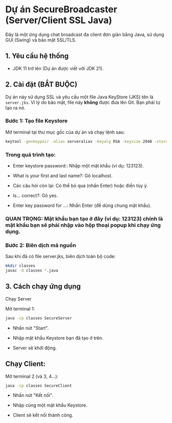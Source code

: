 # Dự án SecureBroadcaster (Server/Client SSL Java)

Đây là một ứng dụng chat broadcast đa client đơn giản bằng Java, sử dụng GUI (Swing) và bảo mật SSL/TLS.

## 1. Yêu cầu hệ thống
* JDK 11 trở lên (Dự án được viết với JDK 21).

## 2. Cài đặt (BẮT BUỘC)

Dự án này sử dụng SSL và yêu cầu một file Java KeyStore (JKS) tên là `server.jks`. Vì lý do bảo mật, file này **không** được đưa lên Git. Bạn phải tự tạo ra nó.

### Bước 1: Tạo file Keystore
Mở terminal tại thư mục gốc của dự án và chạy lệnh sau:

```bash
keytool -genkeypair -alias serveralias -keyalg RSA -keysize 2048 -storetype JKS -keystore server.jks -validity 365 
```

### Trong quá trình tạo:

* Enter keystore password:: Nhập một mật khẩu (ví dụ: 123123).

* What is your first and last name?: Gõ localhost.

* Các câu hỏi còn lại: Có thể bỏ qua (nhấn Enter) hoặc điền tùy ý.

* Is... correct?: Gõ yes.

* Enter key password for <serveralias>...: Nhấn Enter (để dùng chung mật khẩu).

### QUAN TRỌNG: Mật khẩu bạn tạo ở đây (ví dụ: 123123) chính là mật khẩu bạn sẽ phải nhập vào hộp thoại popup khi chạy ứng dụng.

### Bước 2: Biên dịch mã nguồn

Sau khi đã có file server.jks, biên dịch toàn bộ code:

```bash
mkdir classes
javac -d classes *.java
```

## 3. Cách chạy ứng dụng

Chạy Server

Mở terminal 1:

```bash
java -cp classes SecureServer
```

* Nhấn nút "Start".

* Nhập mật khẩu Keystore bạn đã tạo ở trên.

* Server sẽ khởi động.

## Chạy Client:

Mở terminal 2 (và 3, 4...):

```bash
java -cp classes SecureClient
```

* Nhấn nút "Kết nối".

* Nhập cùng một mật khẩu Keystore.

* Client sẽ kết nối thành công.
